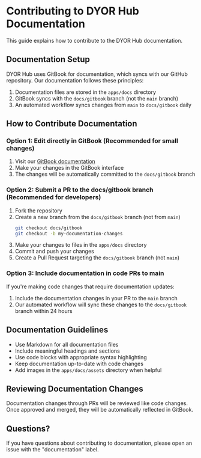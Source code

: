 # Contributing to DYOR Hub Documentation

This guide explains how to contribute to the DYOR Hub documentation.

## Documentation Setup

DYOR Hub uses GitBook for documentation, which syncs with our GitHub repository. Our documentation follows these principles:

1. Documentation files are stored in the `apps/docs` directory
2. GitBook syncs with the `docs/gitbook` branch (not the `main` branch)
3. An automated workflow syncs changes from `main` to `docs/gitbook` daily

## How to Contribute Documentation

### Option 1: Edit directly in GitBook (Recommended for small changes)

1. Visit our [GitBook documentation](https://juliens-organization-7.gitbook.io/dyor-hub)
2. Make your changes in the GitBook interface
3. The changes will be automatically committed to the `docs/gitbook` branch

### Option 2: Submit a PR to the docs/gitbook branch (Recommended for developers)

1. Fork the repository
2. Create a new branch from the `docs/gitbook` branch (not from `main`)
   ```bash
   git checkout docs/gitbook
   git checkout -b my-documentation-changes
   ```
3. Make your changes to files in the `apps/docs` directory
4. Commit and push your changes
5. Create a Pull Request targeting the `docs/gitbook` branch (not `main`)

### Option 3: Include documentation in code PRs to main

If you're making code changes that require documentation updates:

1. Include the documentation changes in your PR to the `main` branch
2. Our automated workflow will sync these changes to the `docs/gitbook` branch within 24 hours

## Documentation Guidelines

- Use Markdown for all documentation files
- Include meaningful headings and sections
- Use code blocks with appropriate syntax highlighting
- Keep documentation up-to-date with code changes
- Add images in the `apps/docs/assets` directory when helpful

## Reviewing Documentation Changes

Documentation changes through PRs will be reviewed like code changes. Once approved and merged, they will be automatically reflected in GitBook.

## Questions?

If you have questions about contributing to documentation, please open an issue with the "documentation" label.
